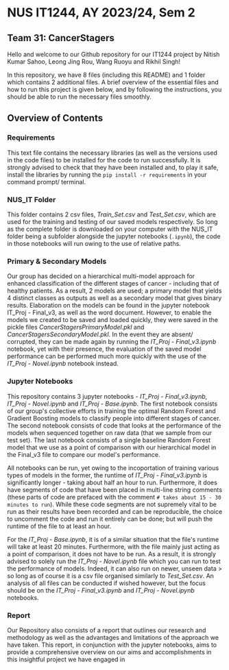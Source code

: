 # NUS IT1244, AY 2023/24, Sem 2  
## Team 31: CancerStagers

Hello and welcome to our Github repository for our IT1244 project by Nitish Kumar Sahoo, Leong Jing Rou, Wang Ruoyu and Rikhil Singh!

In this repository, we have 8 files (including this README) and 1 folder which contains 2 additional files. A brief overview of the essential files and how to run this project is given below, and by following the instructions, you should be able to run the necessary files smoothly.

## Overview of Contents

### **Requirements**

This text file contains the necessary libraries (as well as the versions used in the code files) to be installed for the code to run successfully. It is strongly advised to check that they have been installed and, to play it safe, install the libraries by running the `pip install -r requirements` in your command prompt/ terminal. 

### **NUS_IT Folder** 

This folder contains 2 csv files, *Train_Set.csv* and *Test_Set.csv*, which are used for the training and testing of our saved models respectively. So long as the complete folder is downloaded on your computer with the NUS_IT folder being a subfolder alongside the jupyter notebooks (`.ipynb`), the code in those notebooks will run owing to the use of relative paths. 

### **Primary & Secondary Models**

Our group has decided on a hierarchical multi-model approach for enhanced classification of the different stages of cancer - including that of healthy patients. As a result, 2 models are used; a primary model that yields 4 distinct classes as outputs as well as a secondary model that gives binary results. Elaboration on the models can be found in the jupyter notebook IT_Proj - Final_v3, as well as the word document. However, to enable the models we created to be saved and loaded quickly, they were saved in the pickle files *CancerStagersPrimaryModel.pkl* and *CancerStagersSecondaryModel.pkl*. In the event they are absent/ corrupted, they can be made again by running the *IT_Proj - Final_v3.ipynb* notebook, yet with their presence, the evaluation of the saved model performance can be performed much more quickly with the use of the *IT_Proj - Novel.ipynb* notebook instead.

### **Jupyter Notebooks**

This repository contains 3 jupyter notebooks - *IT_Proj - Final_v3.ipynb*, *IT_Proj - Novel.ipynb* and *IT_Proj - Base.ipynb*. The first notebook consists of our group's collective efforts in training the optimal Random Forest and Gradient Boosting models to classify people into different stages of cancer. The second notebook consists of code that looks at the performance of the models when sequenced together on raw data (that we sample from our test set). The last notebook consists of a single baseline Random Forest model that we use as a point of comparison with our hierarchical model in the Final_v3 file to compare our model's performance.

All notebooks can be run, yet owing to the incoportation of training various types of models in the former, the runtime of *IT_Proj - Final_v3.ipynb* is significantly longer - taking about half an hour to run. Furthermore, it does have segments of code that have been placed in multi-line string comments (these parts of code are prefaced with the comment `# takes about 15 - 30 minutes to run`). While these code segments are not supremely vital to be run as their results have been recorded and can be reproducible, the choice to uncomment the code and run it entirely can be done; but will push the runtime of the file to at least an hour. 

For the *IT_Proj - Base.ipynb*, it is of a similar situation that the file's runtime will take at least 20 minutes. Furthermore, with the file mainly just acting as a point of comparison, it does not have to be run. As a result, it is strongly advised to solely run the *IT_Proj - Novel.ipynb* file which you can run to test the performance of models. Indeed, it can also run on newer, unseen data > so long as of course it is a csv file organised similarly to *Test_Set.csv*. An analysis of all files can be conducted if wished however, but the focus should be on the *IT_Proj - Final_v3.ipynb* and *IT_Proj - Novel.ipynb* notebooks.

### **Report**

Our Repository also consists of a report that outlines our research and methodology as well as the advantages and limitations of the approach we have taken. This report, in conjunction with the jupyter notebooks, aims to provide a comprehensive overview on our aims and accomplishments in this insightful project we have engaged in
